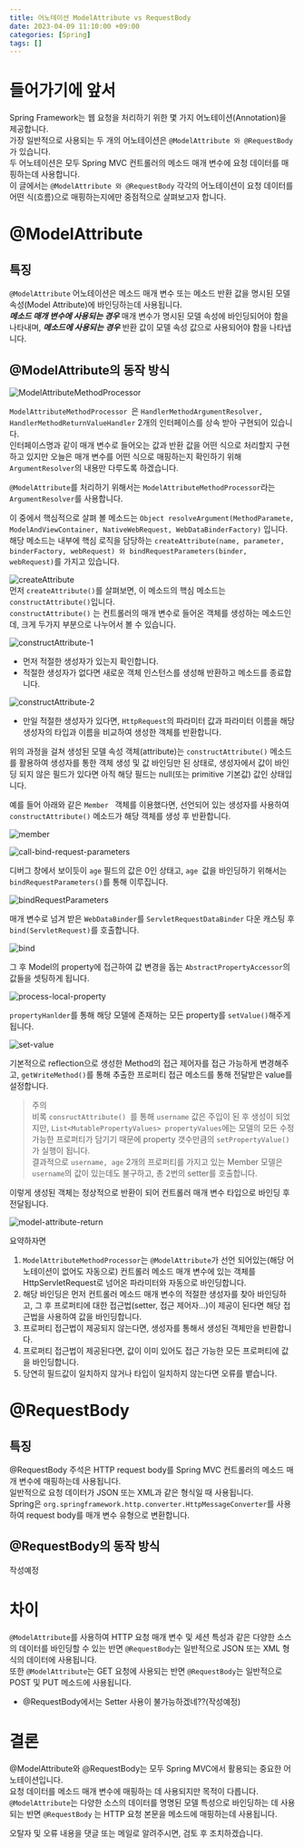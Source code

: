 ```yaml
---
title: 어노테이션 ModelAttribute vs RequestBody
date: 2023-04-09 11:10:00 +09:00
categories: [Spring]
tags: []
---
```


# 들어가기에 앞서

Spring Framework는 웹 요청을 처리하기 위한 몇 가지 어노테이션(Annotation)을 제공합니다.  
가장 일반적으로 사용되는 두 개의 어노테이션은 ``` @ModelAttribute 와 @RequestBody ```가 있습니다.  
두 어노테이션은 모두 Spring MVC 컨트롤러의 메소드 매개 변수에 요청 데이터를 매핑하는데 사용합니다.  
이 글에서는 ``` @ModelAttribute 와 @RequestBody ``` 각각의 어노테이션이 요청 데이터를 어떤 식(흐름)으로 매핑하는지에만 중점적으로 살펴보고자 합니다.

# @ModelAttribute

## 특징

``` @ModelAttribute ``` 어노테이션은 메소드 매개 변수 또는 메소드 반환 값을 명시된 모델 속성(Model Attribute)에 바인딩하는데 사용됩니다.   
***메소드 매개 변수에 사용되는 경우*** 매개 변수가 명시된 모델 속성에 바인딩되어야 함을 나타내며, ***메소드에 사용되는 경우*** 반환 값이 모델 속성 값으로 사용되어야 함을 나타냅니다.

## @ModelAttribute의 동작 방식

![ModelAttributeMethodProcessor](/assets/img/argument/model-attribute-method-processor.png)

``` ModelAttributeMethodProcessor  ```은 ``` HandlerMethodArgumentResolver, HandlerMethodReturnValueHandler ``` 2개의 인터페이스를 상속 받아 구현되어 있습니다.  
인터페이스명과 같이 매개 변수로 들어오는 값과 반환 값을 어떤 식으로 처리할지 구현하고 있지만 오늘은 매개 변수를 어떤 식으로 매핑하는지 확인하기 위해 ``` ArgumentResolver ```의 내용만 다루도록 하겠습니다.

``` @ModelAttribute ```를 처리하기 위해서는 ``` ModelAttributeMethodProcessor ```라는 ``` ArgumentResolver ```를 사용합니다.

이 중에서 핵심적으로 살펴 볼 메소드는 ``` Object resolveArgument(MethodParamete, ModelAndViewContainer, NativeWebRequest, WebDataBinderFactory) ``` 입니다.  
해당 메소드는 내부에 핵심 로직을 담당하는 ``` createAttribute(name, parameter, binderFactory, webRequest) 와 bindRequestParameters(binder, webRequest) ```를 가지고 있습니다.

![createAttribute](/assets/img/argument/create-attribute.png)   
먼저 ``` createAttribute() ```를 살펴보면, 이 메소드의 핵심 메소드는 ``` constructAttribute() ```입니다.  
``` constructAttribute() ``` 는 컨트롤러의 매개 변수로 들어온 객체를 생성하는 메소드인데, 크게 두가지 부분으로 나누어서 볼 수 있습니다.

![constructAttribute-1](/assets/img/argument/construct-attribute-1.png)

- 먼저 적절한 생성자가 있는지 확인합니다.
- 적절한 생성자가 없다면 새로운 객체 인스턴스를 생성해 반환하고 메소드를 종료합니다.

![constructAttribute-2](/assets/img/argument/construct-attribute-2.png)

- 만일 적절한 생성자가 있다면, ``` HttpRequest ```의 파라미터 값과 파라미터 이름을 해당 생성자의 타입과 이름을 비교하여 생성한 객체를 반환합니다.

위의 과정을 걸쳐 생성된 모델 속성 객체(attribute)는 ``` constructAttribute() ``` 메소드를 활용하여 생성자를 통한 객체 생성 및 값 바인딩만 된 상태로, 생성자에서 값이 바인딩 되지 않은 필드가 있다면 아직 해당 필드는 null(또는 primitive 기본값) 값인 상태입니다.

예를 들어 아래와 같은 ```Member ``` 객체를 이용했다면, 선언되어 있는 생성자를 사용하여 ``` constructAttribute() ``` 메소드가 해당 객체를 생성 후 반환합니다.

![member](/assets/img/argument/member.png)

![call-bind-request-parameters](/assets/img/argument/call-bind-request-parameters.png)

디버그 창에서 보이듯이 ``` age ``` 필드의 값은 0인 상태고, ```age ```값을  바인딩하기 위해서는 ``` bindRequestParameters() ```를 통해 이루집니다.

![bindRequestParameters](/assets/img/argument/bindRequestParameters.png)

매개 변수로 넘겨 받은 ``` WebDataBinder ```를 ``` ServletRequestDataBinder ``` 다운 캐스팅 후 ``` bind(ServletRequest) ```를 호출합니다.

![bind](/assets/img/argument/bind.png)

그 후 Model의 property에 접근하여 값 변경을 돕는 ``` AbstractPropertyAccessor ```의 값들을 셋팅하게 됩니다.

![process-local-property](/assets/img/argument/process-local-property.png)

``` propertyHanlder ```를 통해 해당 모델에 존재하는 모든 property를 ``` setValue() ```해주게 됩니다.

![set-value](/assets/img/argument/set-value.png)

기본적으로 reflection으로 생성한 Method의 접근 제어자를 접근 가능하게 변경해주고, ``` getWriteMethod() ```를 통해 추출한 프로퍼티 접근 메소드를 통해 전달받은 value를 설정합니다.

> 주의  
> 비록 ```consructAttribute() ```를 통해 ``` username ``` 값은 주입이 된 후 생성이 되었지만, ``` List<MutablePropertyValues> propertyValues ```에는 모델의 모든 수정 가능한 프로퍼티가 담기기 때문에 property 갯수만큼의 ``` setPropertyValue() ```가 실행이 됩니다.  
> 결과적으로 ``` username, age ``` 2개의 프로퍼티를 가지고 있는 Member 모델은 ``` username ```의 값이 있는데도 불구하고, 총 2번의 setter를 호출합니다.

이렇게 생성된 객체는 정상적으로 반환이 되어 컨트롤러 매개 변수 타입으로 바인딩 후 전달됩니다.

![model-attribute-return](/assets/img/argument/model-attribute-return.png)

요약하자면
1. ``` ModelAttributeMethodProcessor ```는  ``` @ModelAttribute ```가 선언 되어있는(해당 어노테이션이 없어도 자동으로) 컨트롤러 메소드 매개 변수에 있는 객체를 HttpServletRequest로 넘어온 파라미터와 자동으로 바인딩합니다.  
2. 해당 바인딩은 먼저 컨트롤러 메소드 매개 변수의 적절한 생성자를 찾아 바인딩하고, 그 후 프로퍼티에 대한 접근법(setter, 접근 제어자...)이 제공이 된다면 해당 접근법을 사용하여 값을 바인딩합니다.  
3. 프로퍼티 접근법이 제공되지 않는다면, 생성자를 통해서 생성된 객체만을 반환합니다.  
4. 프로퍼티 접근법이 제공된다면, 값이 이미 있어도 접근 가능한 모든 프로퍼티에 값을 바인딩합니다.   
5. 당연히 필드값이 일치하지 않거나 타입이 일치하지 않는다면 오류를 뱉습니다.  

# @RequestBody

## 특징

@RequestBody 주석은 HTTP request body를 Spring MVC 컨트롤러의 메소드 매개 변수에 매핑하는데 사용됩니다.  
일반적으로 요청 데이터가 JSON 또는 XML과 같은 형식일 때 사용됩니다.  
Spring은 ``` org.springframework.http.converter.HttpMessageConverter ```를 사용하여 request body를 매개 변수 유형으로 변환합니다.

## @RequestBody의 동작 방식
작성예정

# 차이

``` @ModelAttribute ```를 사용하여 HTTP 요청 매개 변수 및 세션 특성과 같은 다양한 소스의 데이터를 바인딩할 수 있는 반면 ``` @RequestBody ```는 일반적으로 JSON 또는 XML 형식의 데이터에 사용됩니다.  
또한 ``` @ModelAttribute ```는 GET 요청에 사용되는 반면 ``` @RequestBody ```는 일반적으로 POST 및 PUT 메소드에 사용됩니다.
- @RequestBody에서는 Setter 사용이 불가능하겠네??(작성예정)

# 결론

@ModelAttribute와 @RequestBody는 모두 Spring MVC에서 활용되는 중요한 어노테이션입니다.  
요청 데이터를 메소드 매개 변수에 매핑하는 데 사용되지만 목적이 다릅니다.  
``` @ModelAttribute ```는 다양한 소스의 데이터를 명명된 모델 특성으로 바인딩하는 데 사용되는 반면 ``` @RequestBody ``` 는 HTTP 요청 본문을 메소드에 매핑하는데 사용됩니다.

오탈자 및 오류 내용을 댓글 또는 메일로 알려주시면, 검토 후 조치하겠습니다.

